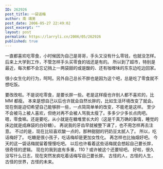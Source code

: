 ```yaml
---
ID: 262926
post_title: 一袋话梅
author: 南 靖男
post_date: 2006-05-27 22:49:02
post_excerpt: ""
layout: post
permalink: https://larryli.cn/2006/05/262926
published: true
---
```

一直都喜欢吃零食，小时候因为自己是哥哥，手头又没有什么零钱，也就没怎样。
后来上大学到工作，不管怎样手头买零食的钱还是有的。
所以到了超市，特别是最近，每次都不会忘记捎上一两袋甜的或是酸的、还有咖喱味的东东边吃边回家。
<!--more-->很小女生化的行为，呵呵。另外自己总长不胖也是因为这个吧，总是吃了零食就不想吃饭。
要改改啦。不是说吃零食，是要长胖一些。老是这样瘦也许别人都不喜欢的，比 MM 都瘦。
本来是想自己以后也许就会自然长胖的，比如生活环境改变了就会。
现在倒是迫切希望自己能够胖一些，一点简简单单的改变，不能老是这样。
至少不会被马上被人喜欢，但绝对再不会被人骂我太瘦了。多多少少多长点肉吧。
嗯，零食嘛。还是要吃，从小就是在糖堆里长大的（这是千真万确的事情，睡觉的床边就是成麻袋的白砂糖）。
再说我的牙齿早就被整下课了，也不用怎样再去注意。
不过的是，现在比较喜欢酸一点的，那种甜甜的钙奶豆太腻人了。
所以，吃话梅好了。
吃糖是很小孩子，吃话梅却是更加女性化。
再怎样也比抽烟好吧。
今天的这一袋话梅就留着慢慢吃吧。
以后也许看着这些话梅就会想起自己要长胖，很奇怪的逻辑。
现在的我到底有多重，110？或许被这个还要轻吧。
好啦，很久没写什么日志，现在突然发疯吃着话梅写自己要长胖。
古怪的人，古怪的人生，古怪的世界，古怪的未来。